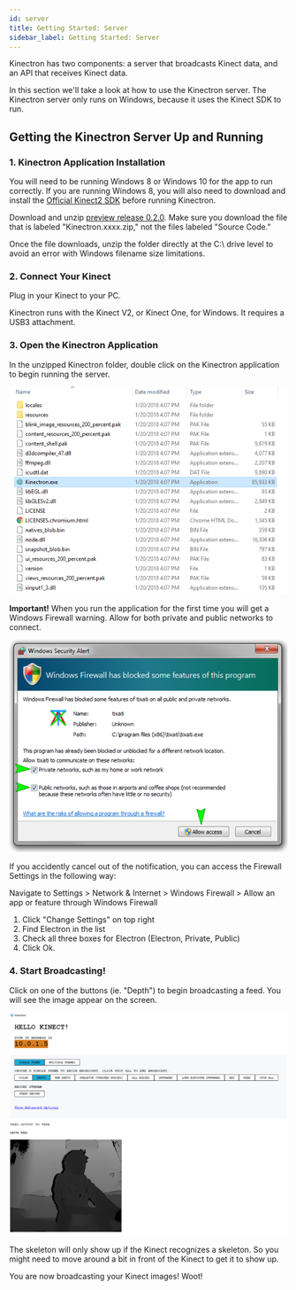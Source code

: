 ```yaml
---
id: server
title: Getting Started: Server
sidebar_label: Getting Started: Server
---
```


Kinectron has two components: a server that broadcasts Kinect data, and an API that receives Kinect data. 

In this section we'll take a look at how to use the Kinectron server. The Kinectron server only runs on Windows, because it uses the Kinect SDK to run. 

## Getting the Kinectron Server Up and Running

### 1. Kinectron Application Installation
You will need to be running Windows 8 or Windows 10 for the app to run correctly. If you are running Windows 8, you will also need to download and install the [Official Kinect2 SDK](https://www.microsoft.com/en-us/download/details.aspx?id=44561) before running Kinectron.

Download and unzip [preview release 0.2.0](https://github.com/kinectron/kinectron/releases/tag/0.2.0). Make sure you download the file that is labeled "Kinectron.xxxx.zip," not the files labeled "Source Code." 

Once the file downloads, unzip the folder directly at the C:\ drive level to avoid an error with Windows filename size limitations.

### 2. Connect Your Kinect

Plug in your Kinect to your PC. 

Kinectron runs with the Kinect V2, or Kinect One, for Windows. It requires a USB3 attachment. 

### 3. Open the Kinectron Application

In the unzipped Kinectron folder, double click on the Kinectron application to begin running the server.

![Screenshot](/img/server/kinectronapp.png)

**Important!** When you run the application for the first time you will get a Windows Firewall warning. Allow for both private and public networks to connect.

![Screenshot](/img/server/winwarning.png)

If you accidently cancel out of the notification, you can access the Firewall Settings in the following way:

Navigate to Settings > Network & Internet > Windows Firewall > Allow an app or feature through Windows Firewall

1. Click "Change Settings" on top right
2. Find Electron in the list
3. Check all three boxes for Electron (Electron, Private, Public)
4. Click Ok.

### 4. Start Broadcasting!

Click on one of the buttons (ie. "Depth") to begin broadcasting a feed. You will see the image appear on the screen. 

![Screenshot](/img/server/broadcast.png)

The skeleton will only show up if the Kinect recognizes a skeleton. So you might need to move around a bit in front of the Kinect to get it to show up. 

You are now broadcasting your Kinect images! Woot!